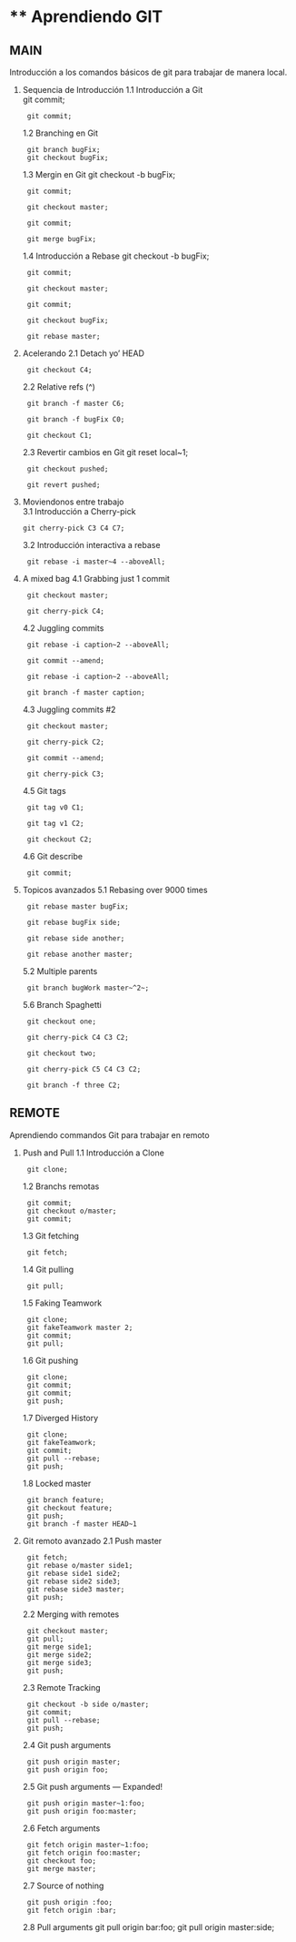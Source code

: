 # ** Aprendiendo GIT

## MAIN
Introducción a los comandos básicos de git para trabajar de manera local.

1. Sequencia de Introducción
    1.1  Introducción a Git    
        git commit;

        git commit;
    1.2 Branching en Git
        
        git branch bugFix;
        git checkout bugFix;

    1.3 Mergin en Git
        git checkout -b bugFix;

        git commit;

        git checkout master;

        git commit;

        git merge bugFix;

    1.4 Introducción a Rebase
        git checkout -b bugFix;

        git commit;

        git checkout master;

        git commit;

        git checkout bugFix;

        git rebase master;

2. Acelerando
    2.1  Detach yo’ HEAD

        git checkout C4;
    2.2 Relative refs (^)

        git branch -f master C6;

        git branch -f bugFix C0;

        git checkout C1;

    2.3  Revertir cambios en Git
        git reset local~1;

        git checkout pushed;

        git revert pushed;

3. Moviendonos entre trabajo   
    3.1  Introducción a Cherry-pick

       git cherry-pick C3 C4 C7;

    3.2 Introducción interactiva a rebase

        git rebase -i master~4 --aboveAll;

4. A mixed bag
    4.1  Grabbing just 1 commit    
       
        git checkout master;
       
        git cherry-pick C4;
    4.2 Juggling commits
        
        git rebase -i caption~2 --aboveAll;
        
        git commit --amend;
        
        git rebase -i caption~2 --aboveAll;
        
        git branch -f master caption;

    4.3 Juggling commits #2
        
        git checkout master;
        
        git cherry-pick C2;
        
        git commit --amend;
        
        git cherry-pick C3;   

    4.5 Git tags
       
        git tag v0 C1;
       
        git tag v1 C2;
       
        git checkout C2;

    4.6 Git describe
       
        git commit;

5. Topicos avanzados
    5.1 Rebasing over 9000 times   
        
        git rebase master bugFix;
        
        git rebase bugFix side;
        
        git rebase side another;
        
        git rebase another master;

    5.2 Multiple parents
       
        git branch bugWork master~^2~;

    5.6 Branch Spaghetti
        
        git checkout one;
        
        git cherry-pick C4 C3 C2;
        
        git checkout two;
        
        git cherry-pick C5 C4 C3 C2;
        
        git branch -f three C2;

## REMOTE
Aprendiendo commandos Git para trabajar en remoto

1. Push and Pull
    1.1 Introducción a Clone

        git clone;
    1.2 Branchs remotas

        git commit;
        git checkout o/master;
        git commit;
    1.3 Git fetching

        git fetch;
    1.4 Git pulling

        git pull;
    1.5 Faking Teamwork

        git clone;
        git fakeTeamwork master 2;
        git commit;
        git pull;
    1.6 Git pushing

        git clone;
        git commit;
        git commit;
        git push;
    1.7 Diverged History

        git clone;
        git fakeTeamwork;
        git commit;
        git pull --rebase;
        git push;  
    1.8 Locked master

        git branch feature;
        git checkout feature;
        git push;
        git branch -f master HEAD~1
        
2. Git remoto avanzado
    2.1 Push master

        git fetch;
        git rebase o/master side1;
        git rebase side1 side2;
        git rebase side2 side3;
        git rebase side3 master;
        git push;
    2.2  Merging with remotes

        git checkout master;
        git pull;
        git merge side1;
        git merge side2;
        git merge side3;
        git push;
    2.3 Remote Tracking

        git checkout -b side o/master;
        git commit;
        git pull --rebase;
        git push;
    2.4 Git push arguments

        git push origin master;
        git push origin foo;
    2.5 Git push arguments — Expanded!

        git push origin master~1:foo;
        git push origin foo:master;
    2.6 Fetch arguments

        git fetch origin master~1:foo;
        git fetch origin foo:master;
        git checkout foo;
        git merge master;
    2.7 Source of nothing

        git push origin :foo;
        git fetch origin :bar;
    2.8 Pull arguments
        git pull origin bar:foo;
        git pull origin master:side;

                    